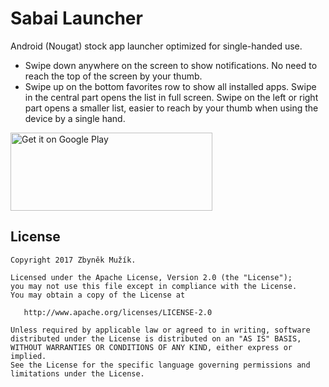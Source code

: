 Sabai Launcher
==============
Android (Nougat) stock app launcher optimized for single-handed use.
* Swipe down anywhere on the screen to show notifications. No need to reach the top of the screen by your thumb.
* Swipe up on the bottom favorites row to show all installed apps. Swipe in the central part opens the list in full screen. Swipe on the left or right part opens a smaller list, easier to reach by your thumb when using the device by a single hand.

<a href='https://play.google.com/store/apps/details?id=com.sabailabs.launcher&utm_source=github&pcampaignid=MKT-Other-global-all-co-prtnr-py-PartBadge-Mar2515-1'><img alt='Get it on Google Play' src='https://play.google.com/intl/en_us/badges/images/generic/en_badge_web_generic.png' width='323' height='125' /></a>

License
--------

    Copyright 2017 Zbyněk Mužík.

    Licensed under the Apache License, Version 2.0 (the "License");
    you may not use this file except in compliance with the License.
    You may obtain a copy of the License at

       http://www.apache.org/licenses/LICENSE-2.0

    Unless required by applicable law or agreed to in writing, software
    distributed under the License is distributed on an "AS IS" BASIS,
    WITHOUT WARRANTIES OR CONDITIONS OF ANY KIND, either express or implied.
    See the License for the specific language governing permissions and
    limitations under the License.
